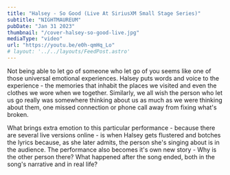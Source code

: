```yaml
---
title: "Halsey - So Good (Live At SiriusXM Small Stage Series)"
subtitle: "NIGHTMAUREUM"
pubDate: "Jan 31 2023"
thumbnail: "/cover-halsey-so-good-live.jpg"
mediaType: "video"
url: "https://youtu.be/e0h-qmHq_Lo"
# layout: '../../layouts/FeedPost.astro'
---
```


Not being able to let go of someone who let go of you seems like one of those universal emotional experiences. Halsey puts words and voice to the experience - the memories that inhabit the places we visited and even the clothes we wore when we together. Similarly, we all wish the person who let us go really was somewhere thinking about us as much as we were thinking about them, one missed connection or phone call away from fixing what's broken.

What brings extra emotion to this particular performance - because there are several live versions online - is when Halsey gets flustered and botches the lyrics because, as she later admits, the person she's singing about is in the audience. The performance also becomes it's own new story - Why is the other person there? What happened after the song ended, both in the song's narrative and in real life?